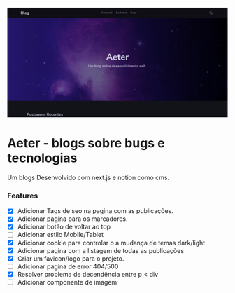 ![Preview Aeter Blog Home](./doc/preview.png)

# Aeter - blogs sobre bugs e tecnologias

Um blogs Desenvolvido com next.js e notion como cms.

### Features

- [x] Adicionar Tags de seo na pagina com as publicações.
- [x] Adicionar pagina para os marcadores.
- [x] Adicionar botão de voltar ao top
- [ ] Adicionar estilo Mobile/Tablet
- [x] Adicionar cookie para controlar o a mudança de temas dark/light
- [x] Adicionar pagina com a listagem de todas as publicações
- [x] Criar um favicon/logo para o projeto.
- [ ] Adicionar pagina de error 404/500
- [x] Resolver problema de decendência entre p < div
- [ ] Adicionar componente de imagem